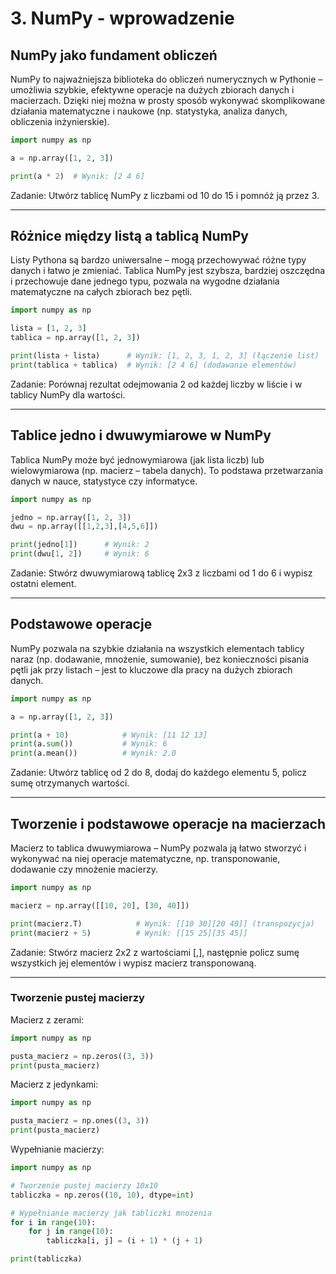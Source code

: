# 3. NumPy - wprowadzenie

## NumPy jako fundament obliczeń  

NumPy to najważniejsza biblioteka do obliczeń numerycznych w Pythonie – umożliwia szybkie, efektywne operacje na dużych zbiorach danych i macierzach. Dzięki niej można w prosty sposób wykonywać skomplikowane działania matematyczne i naukowe (np. statystyka, analiza danych, obliczenia inżynierskie).

```python
import numpy as np

a = np.array([1, 2, 3])

print(a * 2)  # Wynik: [2 4 6]
```

Zadanie: Utwórz tablicę NumPy z liczbami od 10 do 15 i pomnóż ją przez 3.

***

## Różnice między listą a tablicą NumPy  

Listy Pythona są bardzo uniwersalne – mogą przechowywać różne typy danych i łatwo je zmieniać. Tablica NumPy jest szybsza, bardziej oszczędna i przechowuje dane jednego typu, pozwala na wygodne działania matematyczne na całych zbiorach bez pętli.

```python
import numpy as np

lista = [1, 2, 3]
tablica = np.array([1, 2, 3])

print(lista + lista)      # Wynik: [1, 2, 3, 1, 2, 3] (łączenie list)
print(tablica + tablica)  # Wynik: [2 4 6] (dodawanie elementów)
```

Zadanie: Porównaj rezultat odejmowania 2 od każdej liczby w liście i w tablicy NumPy dla wartości.

***

## Tablice jedno i dwuwymiarowe w NumPy  

Tablica NumPy może być jednowymiarowa (jak lista liczb) lub wielowymiarowa (np. macierz – tabela danych). To podstawa przetwarzania danych w nauce, statystyce czy informatyce.

```python
import numpy as np

jedno = np.array([1, 2, 3])
dwu = np.array([[1,2,3],[4,5,6]])

print(jedno[1])      # Wynik: 2
print(dwu[1, 2])     # Wynik: 6
```

Zadanie: Stwórz dwuwymiarową tablicę 2x3 z liczbami od 1 do 6 i wypisz ostatni element.

***

## Podstawowe operacje  

NumPy pozwala na szybkie działania na wszystkich elementach tablicy naraz (np. dodawanie, mnożenie, sumowanie), bez konieczności pisania pętli jak przy listach – jest to kluczowe dla pracy na dużych zbiorach danych.

```python
import numpy as np

a = np.array([1, 2, 3])

print(a + 10)            # Wynik: [11 12 13]
print(a.sum())           # Wynik: 6
print(a.mean())          # Wynik: 2.0
```

Zadanie: Utwórz tablicę od 2 do 8, dodaj do każdego elementu 5, policz sumę otrzymanych wartości.

***

## Tworzenie i podstawowe operacje na macierzach  

Macierz to tablica dwuwymiarowa – NumPy pozwala ją łatwo stworzyć i wykonywać na niej operacje matematyczne, np. transponowanie, dodawanie czy mnożenie macierzy.

```python
import numpy as np

macierz = np.array([[10, 20], [30, 40]])

print(macierz.T)            # Wynik: [[10 30][20 40]] (transpozycja)
print(macierz + 5)          # Wynik: [[15 25][35 45]]
```

Zadanie: Stwórz macierz 2x2 z wartościami [,], następnie policz sumę wszystkich jej elementów i wypisz macierz transponowaną.

***

### Tworzenie pustej macierzy

Macierz z zerami:

```python
import numpy as np

pusta_macierz = np.zeros((3, 3))
print(pusta_macierz)
```

Macierz z jedynkami:

```python
import numpy as np

pusta_macierz = np.ones((3, 3))
print(pusta_macierz)
```

Wypełnianie macierzy:

```python
import numpy as np

# Tworzenie pustej macierzy 10x10
tabliczka = np.zeros((10, 10), dtype=int)

# Wypełnianie macierzy jak tabliczki mnożenia
for i in range(10):
    for j in range(10):
        tabliczka[i, j] = (i + 1) * (j + 1)

print(tabliczka)
```
